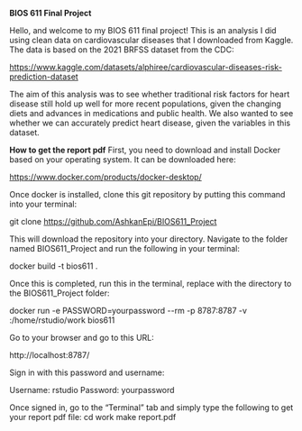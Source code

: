 **BIOS 611 Final Project**

Hello, and welcome to my BIOS 611 final project! This is an analysis I did using clean data on cardiovascular diseases that I downloaded from Kaggle. The data is based on the 2021 BRFSS dataset from the CDC:

https://www.kaggle.com/datasets/alphiree/cardiovascular-diseases-risk-prediction-dataset

The aim of this analysis was to see whether traditional risk factors for heart disease still hold up well for more recent populations, given the changing diets and advances in medications and public health. We also wanted to see whether we can accurately predict heart disease, given the variables in this dataset.

**How to get the report pdf**
First, you need to download and install Docker based on your operating system. It can be downloaded here:

https://www.docker.com/products/docker-desktop/

Once docker is installed, clone this git repository by putting this command into your terminal:

git clone https://github.com/AshkanEpi/BIOS611_Project

This will download the repository into your directory. Navigate to the folder named BIOS611_Project and run the following in your terminal:

docker build -t bios611 .

Once this is completed, run this in the terminal, replace <put your work directory here> with the directory to the BIOS611_Project folder:

docker run -e PASSWORD=yourpassword --rm -p 8787:8787 -v <put your work directory here>:/home/rstudio/work bios611

Go to your browser and go to this URL:

http://localhost:8787/

Sign in with this password and username:

Username: rstudio
Password: yourpassword

Once signed in, go to the “Terminal” tab and simply type the following to get your report pdf file:
cd work
make report.pdf
